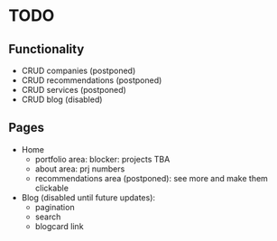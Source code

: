 # TODO

## Functionality

- CRUD companies (postponed)
- CRUD recommendations (postponed)
- CRUD services (postponed)
- CRUD blog (disabled)

## Pages

- Home
  - portfolio area: blocker: projects TBA
  - about area: prj numbers
  - recommendations area (postponed): see more and make them clickable
- Blog (disabled until future updates):
  - pagination
  - search
  - blogcard link
